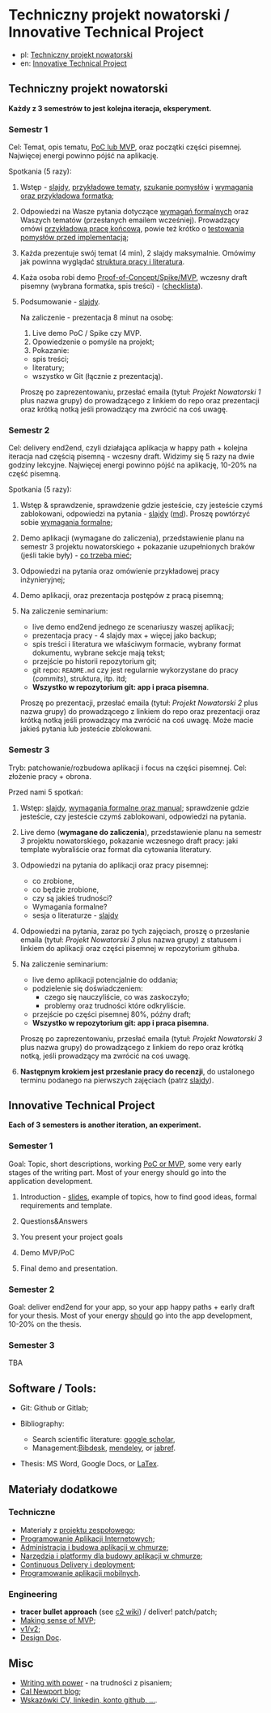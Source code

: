 # Techniczny projekt nowatorski / Innovative Technical Project

- pl: [Techniczny projekt nowatorski](#techniczny-projekt-nowatorski)
- en: [Innovative Technical Project](#innovative-technical-project)

## Techniczny projekt nowatorski

**Każdy z 3 semestrów to jest kolejna iteracja, eksperyment.**

### Semestr 1

Cel: Temat, opis tematu, [PoC lub MVP](02_validating_ideas/README.md), oraz początki części pisemnej. Najwięcej energi powinno pójść na aplikację.

Spotkania (5 razy):

1. Wstęp - [slajdy](00_wstep/index.pdf), [przykładowe tematy](01_przyklady_tematow/README.md), [szukanie pomysłów](01_finding_ideas/) i [wymagania oraz przykładowa formatka](01_wymagania_formalne/);

2. Odpowiedzi na Wasze pytania dotyczące [wymagań formalnych](01_wymagania_formalne/) oraz Waszych tematów (przesłanych emailem wcześniej). Prowadzący omówi [przykładową pracę końcową](02_przykladowe_prace), powie też krótko o [testowania pomysłów przed implementacją](02_validating_ideas/README.md);

3. Każda prezentuje swój temat (4 min), 2 slajdy maksymalnie. Omówimy jak powinna wyglądać [struktura pracy i literatura](03_related_work_and_structure/index.pdf).

4. Każa osoba robi demo [Proof-of-Concept/Spike/MVP](02_validating_ideas/README.md), wczesny draft pisemny (wybrana formatka, spis treści) - ([checklista](04_checkpoint/README.md)).

5. Podsumowanie - [slajdy](05_zakonczenie/slides.pdf).

   Na zaliczenie - prezentacja 8 minut na osobę:

   1. Live demo PoC / Spike czy MVP.
   2. Opowiedzenie o pomyśle na projekt;
	3. Pokazanie:

      - spis treści;
      - literatury;
      - wszystko w Git (łącznie z prezentacją).

   Proszę po zaprezentowaniu, przesłać emaila (tytuł: *Projekt Nowatorski 1* plus nazwa grupy) do prowadzącego z linkiem do repo oraz prezentacji oraz krótką notką jeśli prowadzący ma zwrócić na coś uwagę.

### Semestr 2

Cel: delivery end2end, czyli działająca aplikacja w happy path + kolejna iteracja nad częścią pisemną - wczesny draft. Widzimy się 5 razy na dwie godziny lekcyjne. Najwięcej energi powinno pójść na aplikację, 10-20% na część pisemną.

Spotkania (5 razy):

1. Wstęp & sprawdzenie, sprawdzenie gdzie jesteście, czy jesteście czymś zablokowani, odpowiedzi na pytania - [slajdy](11_wstep_semestr_2/slides.pdf) ([md](11_wstep_semestr_2/slides.md)). Proszę powtórzyć sobie [wymagania formalne](01_wymagania_formalne/);

2. Demo aplikacji (wymagane do zaliczenia), przedstawienie planu na semestr 3 projektu nowatorskiego + pokazanie uzupełnionych braków (jeśli takie były) - [co trzeba mieć](12_checkpoint/README.md);

3. Odpowiedzi na pytania oraz omówienie przykładowej pracy inżynieryjnej;

4. Demo aplikacji, oraz prezentacja postępów z pracą pisemną;

5. Na zaliczenie seminarium:

   - live demo end2end jednego ze scenariuszy waszej aplikacji;
   - prezentacja pracy - 4 slajdy max + więcej jako backup;
   - spis treści i literatura we właściwym formacie, wybrany format dokumentu, wybrane sekcje mają tekst;
   - przejście po historii repozytorium git;
   - git repo: `README.md` czy jest regularnie wykorzystane do pracy (*commits*), struktura, itp. itd;
   - **Wszystko w repozytorium git: app i praca pisemna**.

   Proszę po prezentacji, przesłać emaila (tytuł: *Projekt Nowatorski 2* plus nazwa grupy) do prowadzącego z linkiem do repo oraz prezentacji oraz krótką notką jeśli prowadzący ma zwrócić na coś uwagę. Może macie jakieś pytania lub jesteście zblokowani.

### Semestr 3

Tryb: patchowanie/rozbudowa aplikacji i focus na części pisemnej. Cel: złożenie pracy + obrona.

Przed nami 5 spotkań:

1. Wstęp: [slajdy](21_wstep_semestr_3/slides.pdf), [wymagania formalne oraz manual](01_wymagania_formalne/); sprawdzenie gdzie jesteście, czy jesteście czymś zablokowani, odpowiedzi na pytania.

2. Live demo (**wymagane do zaliczenia**), przedstawienie planu na semestr *3* projektu nowatorskiego, pokazanie wczesnego draft pracy: jaki template wybraliście oraz format dla cytowania literatury.

3. Odpowiedzi na pytania do aplikacji oraz pracy pisemnej:

   - co zrobione,
   - co będzie zrobione,
   - czy są jakieś trudności?
   - Wymagania formalne?

   + sesja o literaturze - [slajdy](03_related_work_and_structure/index.pdf)

4. Odpowiedzi na pytania, zaraz po tych zajęciach, proszę o przesłanie emaila (tytuł: *Projekt Nowatorski 3* plus nazwa grupy) z statusem i linkiem do aplikacji oraz części pisemnej w repozytorium githuba.

5. Na zaliczenie seminarium:

   - live demo aplikacji potencjalnie do oddania;
   - podzielenie się doświadczeniem:
     - czego się nauczyliście, co was zaskoczyło;
     - problemy oraz trudności które odkryliście.
   - przejście po części pisemnej 80%, późny draft;
   - **Wszystko w repozytorium git: app i praca pisemna**.

   Proszę po zaprezentowaniu, przesłać emaila (tytuł: *Projekt Nowatorski 3* plus nazwa grupy) do prowadzącego z linkiem do repo oraz krótką notką, jeśli prowadzący ma zwrócić na coś uwagę.

6. **Następnym krokiem jest przesłanie pracy do recenzji**, do ustalonego terminu podanego na pierwszych zajęciach (patrz [slajdy](21_wstep/slides.pdf)).

## Innovative Technical Project

**Each of 3 semesters is another iteration, an experiment.**

### Semester 1

Goal: Topic, short descriptions, working [PoC or MVP](02_validating_ideas/README.md), some very early stages of the writing part. Most of your energy should go into the application development.

1. Introduction - [slides](00_intro/index.pdf), example of topics, how to find good ideas, formal requirements and template.

2. Questions&Answers

3. You present your project goals

4. Demo MVP/PoC

5. Final demo and presentation.

### Semester 2

Goal: deliver end2end for your app, so your app happy paths + early draft for your thesis. Most of your energy [should](https://www.rfc-editor.org/rfc/rfc2119) go into the app development, 10-20% on the thesis.

### Semester 3

TBA

## Software / Tools:

- Git: Github or Gitlab;
- Bibliography:

  - Search scientific literature: [google scholar](https://scholar.google.com/),
  - Management:[Bibdesk](https://bibdesk.sourceforge.io/), [mendeley](https://www.mendeley.com/), or [jabref](https://www.jabref.org/).

- Thesis: MS Word, Google Docs, or [LaTex](https://www.latex-project.org/get/).

## Materiały dodatkowe

### Techniczne

- Materiały z [projektu zespołowego](https://github.com/wojciech11/se_projekt_zespolowy/);
- [Programowanie Aplikacji Internetowych](https://github.com/wojciech11/se_internet_app_development);
- [Administracja i budowa aplikacji w chmurze](https://github.com/wojciech11/se_cloud_app_administration_and_development);
- [Narzędzia i platformy dla budowy aplikacji w chmurze](https://github.com/wojciech11/cloud_dev_tools_and_platforms);
- [Continuous Delivery i deployment](https://github.com/wojciech11/se_continuous_delivery_and_deployment);
- [Programowanie aplikacji mobilnych](https://github.com/wojciech11/se_mobile_development).

### Engineering

- **tracer bullet approach** (see [c2 wiki](https://wiki.c2.com/?TracerBullets)) / deliver! patch/patch;
- [Making sense of MVP](https://blog.crisp.se/2016/01/25/henrikkniberg/making-sense-of-mvp);
- [v1/v2](https://katemats.com/blog/lean-software-development-build-v1s-and-v2s);
- [Design Doc](https://adityarohilla.com/2022/03/22/the-system-design-template-i-use/).

## Misc

- [Writing with power](https://www.amazon.com/Writing-Power-Techniques-Mastering-Process/dp/0195120183) - na trudności z pisaniem;
- [Cal Newport blog](https://www.calnewport.com/blog/);
- [Wskazówki CV, linkedin, konto github, ...](https://github.com/wojciech11/se_cv_linkedin_and_interviews).
